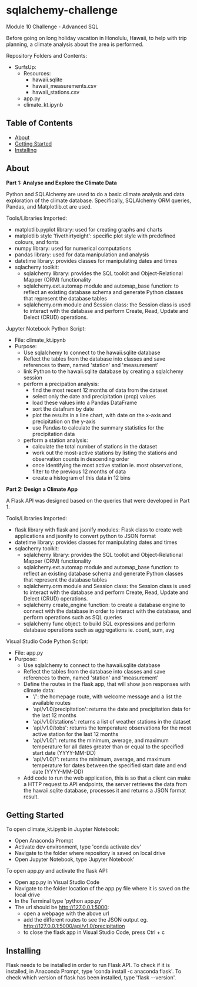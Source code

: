 # sqlalchemy-challenge
Module 10 Challenge - Advanced SQL

Before going on long holiday vacation in Honolulu, Hawaii, to help with trip planning, a climate analysis about the area is performed. 

Repository Folders and Contents:
- SurfsUp:
  - Resources:
    - hawaii.sqlite
    - hawaii_measurements.csv
    - hawaii_stations.csv
  - app.py
  - climate_kt.ipynb

## Table of Contents

- [About](#about)
- [Getting Started](#getting_started)
- [Installing](#installing)

## About
**Part 1: Analyse and Explore the Climate Data**

Python and SQLAlchemy are used to do a basic climate analysis and data exploration of the climate database. Specifically, SQLAlchemy ORM queries, Pandas, and Matplotlib.ct are used.

Tools/Libraries Imported:
- matplotlib.pyplot library: used for creating graphs and charts
- matplotlib style 'fivethirtyeight': specific plot style with predefined colours, and fonts
- numpy library: used for numerical computations
- pandas library: used for data manipulation and analysis
- datetime library: provides classes for manipulating dates and times
- sqlachemy toolkit:
  - sqlalchemy library: provides the SQL toolkit and Object-Relational Mapper (ORM) functionality
  - sqlalchemy.ext.automap module and automap_base function: to reflect an existing database schema and generate Python classes that represent the database tables
  - sqlalchemy.orm module and Session class: the Session class is used to interact with the database and perform Create, Read, Update and Delect (CRUD) operations. 

Jupyter Notebook Python Script:
- File: climate_kt.ipynb
- Purpose:
  - Use sqlalchemy to connect to the hawaii.sqlite database
  - Reflect the tables from the database into classes and save references to them, named 'station' and 'measurement'
  - link Python to the hawaii.sqlite database by creating a sqlalchemy session
  - perform a precipation analysis:
    - find the most recent 12 months of data from the dataset
    - select only the date and precipitation (prcp) values
    - load these values into a Pandas DataFrame
    - sort the datafram by date
    - plot the results in a line chart, with date on the x-axis and precipitation on the y-axis
    - use Pandas to calculate the summary statistics for the precipitation data
  - perform a station analysis:
    - calculate the total number of stations in the dataset
    - work out the most-active stations by listing the stations and observation counts in descending order
    - once identifying the most active station ie. most observations, filter to the previous 12 months of data
    - create a histogram of this data in 12 bins
  

**Part 2: Design a Climate App**

A Flask API was designed based on the queries that were developed in Part 1. 

Tools/Libraries Imported:
- flask library with flask and jsonify modules:  Flask class to create web applications and jsonify to convert python to JSON format
- datetime library: provides classes for manipulating dates and times
- sqlachemy toolkit:
  - sqlalchemy library: provides the SQL toolkit and Object-Relational Mapper (ORM) functionality
  - sqlalchemy.ext.automap module and automap_base function: to reflect an existing database schema and generate Python classes that represent the database tables
  - sqlalchemy.orm module and Session class: the Session class is used to interact with the database and perform Create, Read, Update and Delect (CRUD) operations.
  - sqlalchemy create_engine function: to create a database engine to connect with the database in order to interact with the database, and perform operations such as SQL queries
  - sqlalchemy func object: to build SQL expressions and perform database operations such as aggregations ie. count, sum, avg

Visual Studio Code Python Script:
- File: app.py
- Purpose:
  - Use sqlalchemy to connect to the hawaii.sqlite database
  - Reflect the tables from the database into classes and save references to them, named 'station' and 'measurement'
  - Define the routes in the flask app, that will show json responses with climate data:
    - '/': the homepage route, with welcome message and a list the available routes
    - 'api/v1.0/precipitation': returns the date and precipitation data for the last 12 months
    - 'api/v1.0/stations': returns a list of weather stations in the dataset
    - 'api/v1.0/tobs': returns the temperature observations for the most active station for the last 
        12 months
    - 'api/v1.0/<start>': returns the minimum, average, and maximum temperature for all dates greater than 
        or equal to the specified start date (YYYY-MM-DD)
    - 'api/v1.0/<start>/<end>': returns the minimum, average, and maximum temperature for dates between the 
        specified start date and end date (YYYY-MM-DD)
  - Add code to run the web application, this is so that a client can make a HTTP request to API endpoints, the server retrieves the data from the hawaii.sqlite database, processes it and returns a JSON format result.


## Getting Started
To open climate_kt.ipynb in Juypter Notebook:
  - Open Anaconda Prompt
  - Activate dev environment, type 'conda activate dev'
  - Navigate to the folder where repository is saved on local drive
  - Open Jupyter Notebook, type 'Jupyter Notebook'

To open app.py and activate the flask API:
 - Open app.py in Visual Studio Code
 - Navigate to the folder location of the app.py file where it is saved on the local drive
 - In the Terminal type 'python app.py'
 - The url should be http://127.0.0.1:5000:
      - open a webpage with the above url
      - add the different routes to see the JSON output eg. http://127.0.0.1:5000/api/v1.0/precipitation
      - to close the flask app in Visual Studio Code, press Ctrl + c

## Installing
Flask needs to be installed in order to run Flask API.
To check if it is installed, in Anaconda Prompt, type 'conda install -c anaconda flask'.
To check which version of flask has been installed, type 'flask --version'.




